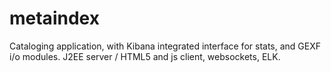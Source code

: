 # metaindex
Cataloging application, with Kibana integrated interface for stats, and GEXF i/o modules.
J2EE server / HTML5 and js client, websockets, ELK.
